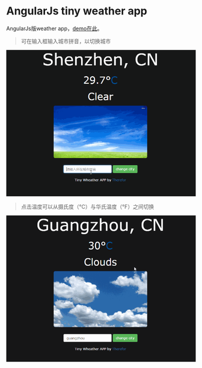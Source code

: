# AngularJs tiny weather app

AngularJs版weather app，[demo在此](https://therefor.github.io/angularjs-weather-app/)。

> 可在输入框输入城市拼音，以切换城市

<img src='./demo-gif/changecity.gif' width='700px'>

> 点击温度可以从摄氏度（℃）与华氏温度（°F）之间切换

<img src='./demo-gif/cOrF.gif' width='700px'>

